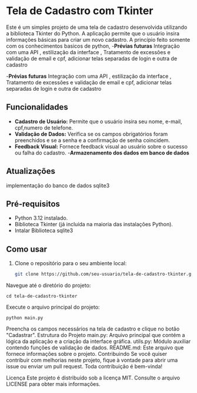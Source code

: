 # Tela de Cadastro com Tkinter

Este é um simples projeto de uma tela de cadastro desenvolvida utilizando a biblioteca Tkinter do Python. A aplicação permite que o usuário insira informações básicas para criar um novo cadastro.
A princípio feito somente com os conhecimentos basicos de python,
-**Prévias futuras** Integração com uma API , estilização da interface , Tratamento de excessões e validação de email e cpf, adicionar telas separadas de login e outra de cadastro

-**Prévias futuras** Integração com uma API , estilização da interface , Tratamento de excessões e validação de email e cpf, adicionar telas separadas de login e outra de cadastro

## Funcionalidades

- **Cadastro de Usuário:** Permite que o usuário insira seu nome, e-mail, cpf,numero de telefone.
- **Validação de Dados:** Verifica se os campos obrigatórios foram preenchidos e se a senha e a confirmação de senha coincidem.
- **Feedback Visual:** Fornece feedback visual ao usuário sobre o sucesso ou falha do cadastro.
-**Armazenamento dos dados em banco de dados**

## Atualizações 
implementação do banco de dados sqlite3

## Pré-requisitos

- Python 3.12 instalado.
- Biblioteca Tkinter (já incluída na maioria das instalações Python).
- Intalar Biblioteca sqlite3

## Como usar

1. Clone o repositório para o seu ambiente local:

   ```bash
   git clone https://github.com/seu-usuario/tela-de-cadastro-tkinter.git
Navegue até o diretório do projeto:

    cd tela-de-cadastro-tkinter
Execute o arquivo principal do projeto:  
  
    python main.py

Preencha os campos necessários na tela de cadastro e clique no botão "Cadastrar".
Estrutura do Projeto
main.py: Arquivo principal que contém a lógica da aplicação e a criação da interface gráfica.
utils.py: Módulo auxiliar contendo funções de validação de dados.
README.md: Este arquivo que fornece informações sobre o projeto.
Contribuindo
Se você quiser contribuir com melhorias neste projeto, fique à vontade para abrir uma issue ou enviar um pull request. Toda contribuição é bem-vinda!

Licença
Este projeto é distribuído sob a licença MIT. Consulte o arquivo LICENSE para obter mais informações.
